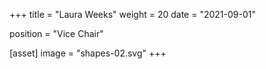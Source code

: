 +++
title = "Laura Weeks"
weight = 20
date = "2021-09-01"

position = "Vice Chair"

[asset]
  image = "shapes-02.svg"
+++

